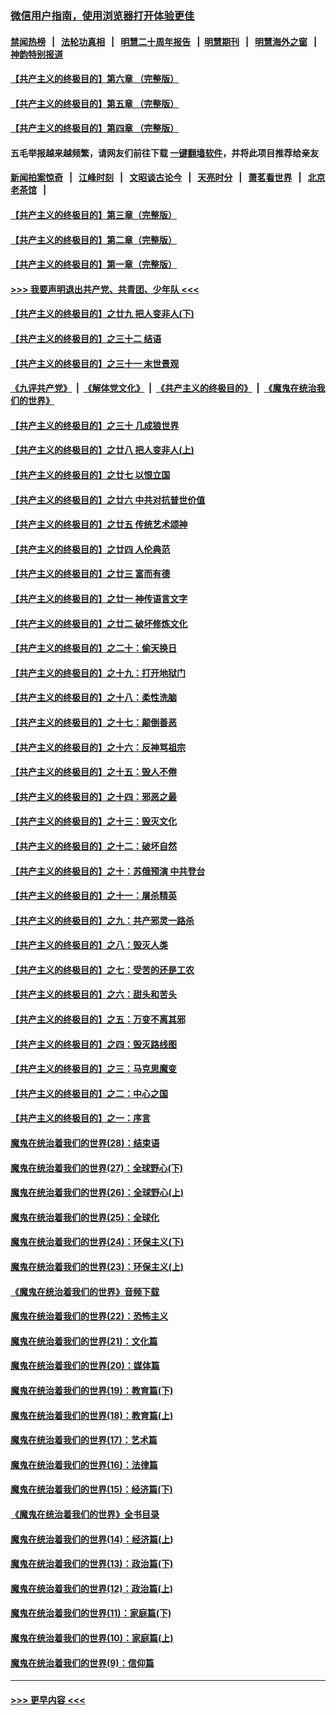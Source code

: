 ### [微信用户指南，使用浏览器打开体验更佳](https://github.com/gfw-breaker/banned-news1/blob/master/indexes/wechat-guide.md?t=0)
#### [禁闻热榜](热点新闻.md?t=0)  &nbsp;&nbsp;|&nbsp;&nbsp; [法轮功真相](https://github.com/gfw-breaker/truth/blob/master/README.md?t=0) &nbsp;&nbsp;|&nbsp;&nbsp; [明慧二十周年报告](https://github.com/gfw-breaker/mh-reports/blob/master/README.md?t=0) &nbsp;&nbsp;|&nbsp;&nbsp;[明慧期刊](https://github.com/gfw-breaker/mh-qikan) &nbsp;&nbsp;|&nbsp;&nbsp; [明慧海外之窗](https://github.com/gfw-breaker/mh-news/blob/master/README.md?t=0) &nbsp;&nbsp;|&nbsp;&nbsp; [神韵特别报道](https://github.com/gfw-breaker/mh-news/blob/master/shenyun.md?t=0)
#### [【共产主义的终极目的】第六章 （完整版）](../pages/nsc422/n11428913.md?t=02031401) 
#### [【共产主义的终极目的】第五章 （完整版）](../pages/nsc422/n11428912.md?t=02031401) 
#### [【共产主义的终极目的】第四章 （完整版）](../pages/nsc422/n11428907.md?t=02031401) 
#### 五毛举报越来越频繁，请网友们前往下载 [一键翻墙软件](https://github.com/gfw-breaker/ssr-accounts)，并将此项目推荐给亲友
#### [新闻拍案惊奇](https://github.com/gfw-breaker/banned-news1/blob/master/pages/link4.md) &nbsp;&nbsp;|&nbsp;&nbsp; [江峰时刻](https://github.com/gfw-breaker/banned-news1/blob/master/pages/link4.md) &nbsp;&nbsp;|&nbsp;&nbsp; [文昭谈古论今](https://github.com/gfw-breaker/banned-news1/blob/master/pages/link4.md) &nbsp;&nbsp;|&nbsp;&nbsp; [天亮时分](https://github.com/gfw-breaker/banned-news1/blob/master/pages/link4.md) &nbsp;&nbsp;|&nbsp;&nbsp; [萧茗看世界](https://github.com/gfw-breaker/banned-news1/blob/master/pages/link4.md) &nbsp;&nbsp;|&nbsp;&nbsp; [北京老茶馆](https://github.com/gfw-breaker/banned-news1/blob/master/pages/link4.md) &nbsp;&nbsp;|&nbsp;&nbsp; 
#### [【共产主义的终极目的】第三章（完整版）](../pages/nsc422/n11428848.md?t=02031401) 
#### [【共产主义的终极目的】第二章（完整版）](../pages/nsc422/n11428831.md?t=02031401) 
#### [【共产主义的终极目的】第一章（完整版）](../pages/nsc422/n11417651.md?t=02031401) 
#### [>>> 我要声明退出共产党、共青团、少年队 <<<](https://github.com/begood0513/goodnews/blob/master/quit/letter.md) 
#### [【共产主义的终极目的】之廿九 把人变非人(下)](../pages/nsc422/n11344140.md?t=02031401) 
#### [【共产主义的终极目的】之三十二 结语](../pages/nsc422/n11360535.md?t=02031401) 
#### [【共产主义的终极目的】之三十一 末世景观](../pages/nsc422/n11351129.md?t=02031401) 
#### [《九评共产党》](https://github.com/begood0513/9ping.md/blob/master/README.md) &nbsp;|&nbsp; [《解体党文化》](../../../../jtdwh.md/blob/master/README.md)  &nbsp;|&nbsp; [《共产主义的终极目的》](../../../../gczydzjmd.md/blob/master/README.md) &nbsp;|&nbsp; [《魔鬼在统治我们的世界》](../../../../mgztzwmdsj.md/blob/master/README.md) 
#### [【共产主义的终极目的】之三十 几成狼世界](../pages/nsc422/n11348280.md?t=02031401) 
#### [【共产主义的终极目的】之廿八 把人变非人(上)](../pages/nsc422/n11340492.md?t=02031401) 
#### [【共产主义的终极目的】之廿七 以恨立国](../pages/nsc422/n11336944.md?t=02031401) 
#### [【共产主义的终极目的】之廿六 中共对抗普世价值](../pages/nsc422/n11324785.md?t=02031401) 
#### [【共产主义的终极目的】之廿五 传统艺术颂神](../pages/nsc422/n11296396.md?t=02031401) 
#### [【共产主义的终极目的】之廿四 人伦典范](../pages/nsc422/n11296397.md?t=02031401) 
#### [【共产主义的终极目的】之廿三 富而有德](../pages/nsc422/n11283598.md?t=02031401) 
#### [【共产主义的终极目的】之廿一 神传语言文字](../pages/nsc422/n11263265.md?t=02031401) 
#### [【共产主义的终极目的】之廿二 破坏修炼文化](../pages/nsc422/n11245728.md?t=02031401) 
#### [【共产主义的终极目的】之二十：偷天换日](../pages/nsc422/n11238846.md?t=02031401) 
#### [【共产主义的终极目的】之十九：打开地狱门](../pages/nsc422/n11206376.md?t=02031401) 
#### [【共产主义的终极目的】之十八：柔性洗脑](../pages/nsc422/n11199994.md?t=02031401) 
#### [【共产主义的终极目的】之十七：颠倒善恶](../pages/nsc422/n11179782.md?t=02031401) 
#### [【共产主义的终极目的】之十六：反神骂祖宗](../pages/nsc422/n11166798.md?t=02031401) 
#### [【共产主义的终极目的】之十五：毁人不倦](../pages/nsc422/n11166792.md?t=02031401) 
#### [【共产主义的终极目的】之十四：邪恶之最](../pages/nsc422/n11150249.md?t=02031401) 
#### [【共产主义的终极目的】之十三：毁灭文化](../pages/nsc422/n11135227.md?t=02031401) 
#### [【共产主义的终极目的】之十二：破坏自然](../pages/nsc422/n11135214.md?t=02031401) 
#### [【共产主义的终极目的】之十：苏俄预演 中共登台](../pages/nsc422/n11118424.md?t=02031401) 
#### [【共产主义的终极目的】之十一：屠杀精英](../pages/nsc422/n11118442.md?t=02031401) 
#### [【共产主义的终极目的】之九：共产邪灵一路杀](../pages/nsc422/n11114139.md?t=02031401) 
#### [【共产主义的终极目的】之八：毁灭人类](../pages/nsc422/n11108503.md?t=02031401) 
#### [【共产主义的终极目的】之七：受苦的还是工农](../pages/nsc422/n11101809.md?t=02031401) 
#### [【共产主义的终极目的】之六：甜头和苦头](../pages/nsc422/n11096971.md?t=02031401) 
#### [【共产主义的终极目的】之五：万变不离其邪](../pages/nsc422/n11091285.md?t=02031401) 
#### [【共产主义的终极目的】之四：毁灭路线图](../pages/nsc422/n11086284.md?t=02031401) 
#### [【共产主义的终极目的】之三：马克思魔变](../pages/nsc422/n11061941.md?t=02031401) 
#### [【共产主义的终极目的】之二：中心之国](../pages/nsc422/n11047728.md?t=02031401) 
#### [【共产主义的终极目的】之一：序言](../pages/nsc422/n11086077.md?t=02031401) 
#### [魔鬼在统治着我们的世界(28)：结束语](../pages/nsc422/n10936246.md?t=02031401) 
#### [魔鬼在统治着我们的世界(27)：全球野心(下)](../pages/nsc422/n10928319.md?t=02031401) 
#### [魔鬼在统治着我们的世界(26)：全球野心(上)](../pages/nsc422/n10900318.md?t=02031401) 
#### [魔鬼在统治着我们的世界(25)：全球化](../pages/nsc422/n10788205.md?t=02031401) 
#### [魔鬼在统治着我们的世界(24)：环保主义(下)](../pages/nsc422/n10695307.md?t=02031401) 
#### [魔鬼在统治着我们的世界(23)：环保主义(上)](../pages/nsc422/n10688613.md?t=02031401) 
#### [《魔鬼在统治着我们的世界》音频下载](../pages/nsc422/n10635553.md?t=02031401) 
#### [魔鬼在统治着我们的世界(22)：恐怖主义](../pages/nsc422/n10614727.md?t=02031401) 
#### [魔鬼在统治着我们的世界(21)：文化篇](../pages/nsc422/n10597706.md?t=02031401) 
#### [魔鬼在统治着我们的世界(20)：媒体篇](../pages/nsc422/n10586579.md?t=02031401) 
#### [魔鬼在统治着我们的世界(19)：教育篇(下)](../pages/nsc422/n10564808.md?t=02031401) 
#### [魔鬼在统治着我们的世界(18)：教育篇(上)](../pages/nsc422/n10526970.md?t=02031401) 
#### [魔鬼在统治着我们的世界(17)：艺术篇](../pages/nsc422/n10499093.md?t=02031401) 
#### [魔鬼在统治着我们的世界(16)：法律篇](../pages/nsc422/n10485969.md?t=02031401) 
#### [魔鬼在统治着我们的世界(15)：经济篇(下)](../pages/nsc422/n10469975.md?t=02031401) 
#### [《魔鬼在统治着我们的世界》全书目录](../pages/nsc422/n10464261.md?t=02031401) 
#### [魔鬼在统治着我们的世界(14)：经济篇(上)](../pages/nsc422/n10457370.md?t=02031401) 
#### [魔鬼在统治着我们的世界(13)：政治篇(下)](../pages/nsc422/n10448270.md?t=02031401) 
#### [魔鬼在统治着我们的世界(12)：政治篇(上)](../pages/nsc422/n10444576.md?t=02031401) 
#### [魔鬼在统治着我们的世界(11)：家庭篇(下)](../pages/nsc422/n10440961.md?t=02031401) 
#### [魔鬼在统治着我们的世界(10)：家庭篇(上)](../pages/nsc422/n10435448.md?t=02031401) 
#### [魔鬼在统治着我们的世界(9)：信仰篇](../pages/nsc422/n10432159.md?t=02031401) 

----
#### [ >>> 更早内容 <<< ](../indexes/nsc422-earlier.md)

